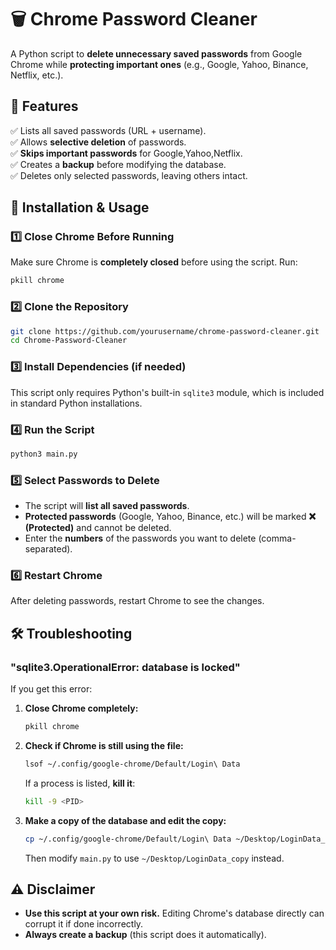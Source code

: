# 🗑️ Chrome Password Cleaner

A Python script to **delete unnecessary saved passwords** from Google Chrome while **protecting important ones** (e.g., Google, Yahoo, Binance, Netflix, etc.).

## 📌 Features
✅ Lists all saved passwords (URL + username).  
✅ Allows **selective deletion** of passwords.  
✅ **Skips important passwords** for Google,Yahoo,Netflix.  
✅ Creates a **backup** before modifying the database.  
✅ Deletes only selected passwords, leaving others intact.  

## 🚀 Installation & Usage
### 1️⃣ Close Chrome Before Running
Make sure Chrome is **completely closed** before using the script. Run:
```bash
pkill chrome
```

### 2️⃣ Clone the Repository
```bash
git clone https://github.com/yourusername/chrome-password-cleaner.git
cd Chrome-Password-Cleaner
```

### 3️⃣ Install Dependencies (if needed)
This script only requires Python's built-in `sqlite3` module, which is included in standard Python installations.

### 4️⃣ Run the Script
```bash
python3 main.py
```

### 5️⃣ Select Passwords to Delete
- The script will **list all saved passwords**.
- **Protected passwords** (Google, Yahoo, Binance, etc.) will be marked **❌ (Protected)** and cannot be deleted.
- Enter the **numbers** of the passwords you want to delete (comma-separated).

### 6️⃣ Restart Chrome
After deleting passwords, restart Chrome to see the changes.

## 🛠 Troubleshooting
### "sqlite3.OperationalError: database is locked"
If you get this error:
1. **Close Chrome completely:**
   ```bash
   pkill chrome
   ```
2. **Check if Chrome is still using the file:**
   ```bash
   lsof ~/.config/google-chrome/Default/Login\ Data
   ```
   If a process is listed, **kill it**:
   ```bash
   kill -9 <PID>
   ```
3. **Make a copy of the database and edit the copy:**
   ```bash
   cp ~/.config/google-chrome/Default/Login\ Data ~/Desktop/LoginData_copy
   ```
   Then modify `main.py` to use `~/Desktop/LoginData_copy` instead.

## ⚠️ Disclaimer
- **Use this script at your own risk.** Editing Chrome's database directly can corrupt it if done incorrectly.
- **Always create a backup** (this script does it automatically).



